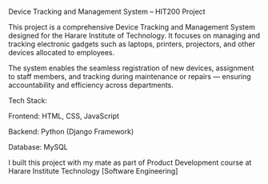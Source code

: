 Device Tracking and Management System – HIT200 Project

This project is a comprehensive Device Tracking and Management System designed for the Harare Institute of Technology. It focuses on managing and tracking electronic gadgets such as laptops, printers, projectors, and other devices allocated to employees.

The system enables the seamless registration of new devices, assignment to staff members, and tracking during maintenance or repairs — ensuring accountability and efficiency across departments.

Tech Stack:

Frontend: HTML, CSS, JavaScript

Backend: Python (Django Framework)

Database: MySQL

I built this project with my mate as part of Product Development course at Harare Institute Technology [Software Engineering]
